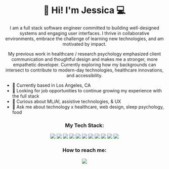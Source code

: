 <h1 align='center'>
  👋 Hi! I'm Jessica 💻
</h1>

<p align='center'>
I am a full stack software engineer committed to building well-designed systems and engaging user interfaces. I thrive in collaborative environments, embrace the challenge of learning new technologies, and am motivated by impact.
</p>
<p align='center'>
My previous work in healthcare / research psychology emphasized client communication and thoughtful design and makes me a stronger, more empathetic developer. Currently exploring how my backgrounds can intersect to contribute to modern-day technologies, healthcare innovations, and accessibility. 
</p>

- 📍 Currently based in Los Angeles, CA
- 🌱 Looking for job opportunities to continue growing my experience with the full stack
- 🤔 Curious about ML/AI, assistive technologies, & UX
- 💬 Ask me about technology x healthcare, web design, sleep psychology, food

<h3 align='center'>
My Tech Stack:
</h3>

<p align='center'>
<img src="https://img.shields.io/badge/Javascript-F7DF1E?style=for-the-badge&logo=javascript&logoColor=61DAFB" />
<img src="https://img.shields.io/badge/Typescript-3178C6?style=for-the-badge&logo=typescript&logoColor=61DAFB" />

<img src="https://img.shields.io/badge/React-20232A?style=for-the-badge&logo=react&logoColor=61DAFB" />
<img src="https://img.shields.io/badge/next.js-000000?style=for-the-badge&logo=nextdotjs&logoColor=white" />

<img src="https://img.shields.io/badge/PostgreSQL-316192?style=for-the-badge&logo=postgresql&logoColor=white" /> 
<img src="https://img.shields.io/badge/MySQL-005C84?style=for-the-badge&logo=mysql&logoColor=white" />
<img src="https://img.shields.io/badge/MongoDB-4EA94B?style=for-the-badge&logo=mongodb&logoColor=white" />
<img src="https://img.shields.io/badge/Express.js-000000?style=for-the-badge&logo=express&logoColor=white" />
<img src="https://img.shields.io/badge/Node.js-339933?style=for-the-badge&logo=nodedotjs&logoColor=white" />
<img src="https://img.shields.io/badge/firebase-ffca28?style=for-the-badge&logo=firebase&logoColor=black" />

<img src="https://img.shields.io/badge/Jest-C21325?style=for-the-badge&logo=jest&logoColor=white" />

<h3 align='center'>
  How to reach me:
</h3>
<p align='center'>
  <a href="https://www.linkedin.com/in/jessica-zhou86/">
    <img src="https://img.shields.io/badge/linkedin-%230077B5.svg?&style=for-the-badge&logo=linkedin&logoColor=white" />
  </a>
</p> 
